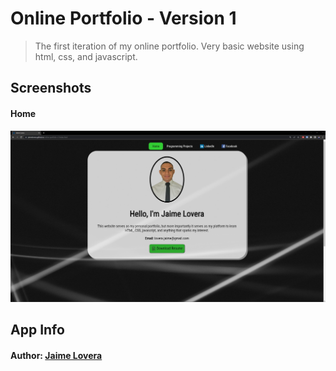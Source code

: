 # Online Portfolio - Version 1

> The first iteration of my online portfolio. Very basic website using html, css, and javascript.

## Screenshots

#### Home

![Home](./readme_screenshots/home.jpg)

## App Info

#### Author: [Jaime Lovera](https://github.com/jaimelovera)
